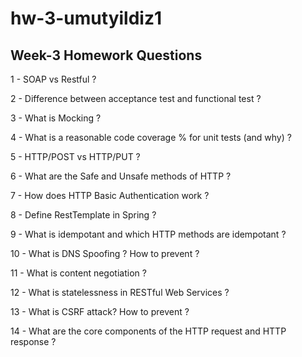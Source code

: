 # hw-3-umutyildiz1
## Week-3 Homework Questions

1 - SOAP vs Restful ?

2 - Difference between acceptance test and functional test ?

3 - What is Mocking ?

4 - What is a reasonable code coverage % for unit tests (and why) ?

5 - HTTP/POST vs HTTP/PUT ?

6 - What are the Safe and Unsafe methods of HTTP ?

7 - How does HTTP Basic Authentication work ?

8 - Define RestTemplate in Spring ?

9 - What is idempotant and which HTTP methods are idempotant ?

10 - What is DNS Spoofing ? How to prevent ?

11 - What is content negotiation ?

12 - What is statelessness in RESTful Web Services ?

13 - What is CSRF attack? How to prevent ?

14 - What are the core components of the HTTP request and HTTP response ?
